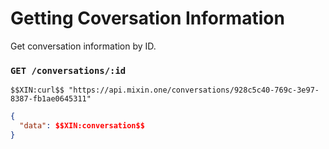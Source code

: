 # Getting Coversation Information

Get conversation information by ID.

### `GET /conversations/:id`

```
$$XIN:curl$$ "https://api.mixin.one/conversations/928c5c40-769c-3e97-8387-fb1ae0645311"
```

```json
{  
  "data": $$XIN:conversation$$
}
```
